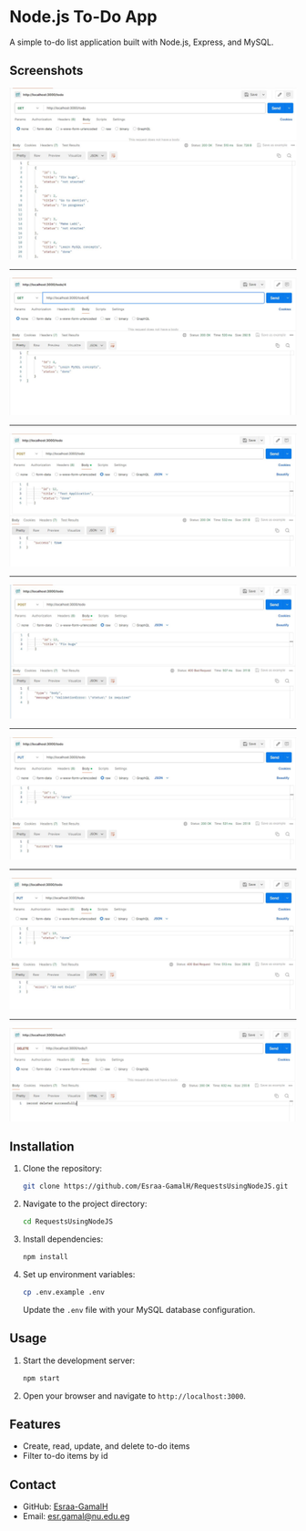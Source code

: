 # Node.js To-Do App

A simple to-do list application built with Node.js, Express, and MySQL.

## Screenshots

![Features](demo/Get_Items.JPG)

---
![Features](demo/Get_item_by_ID.JPG)

---
![Features](demo/Add_Item.JPG)

---
![Features](demo/errorHandling_in_POST.JPG)

---
![Features](demo/update_item.JPG)

---
![Features](demo/errorHandling_in_PUT.JPG)

---
![Features](demo/delete_item.JPG)

## Installation

1. Clone the repository:
    ```sh
    git clone https://github.com/Esraa-GamalH/RequestsUsingNodeJS.git
    ```
2. Navigate to the project directory:
    ```sh
    cd RequestsUsingNodeJS
    ```
3. Install dependencies:
    ```sh
    npm install
    ```
4. Set up environment variables:
    ```sh
    cp .env.example .env
    ```
    Update the `.env` file with your MySQL database configuration.

## Usage
1. Start the development server:
    ```sh
    npm start
    ```
2. Open your browser and navigate to `http://localhost:3000`.

## Features

- Create, read, update, and delete to-do items
- Filter to-do items by id

## Contact

- GitHub: [Esraa-GamalH](https://github.com/Esraa-GamalH)
- Email: esr.gamal@nu.edu.eg
